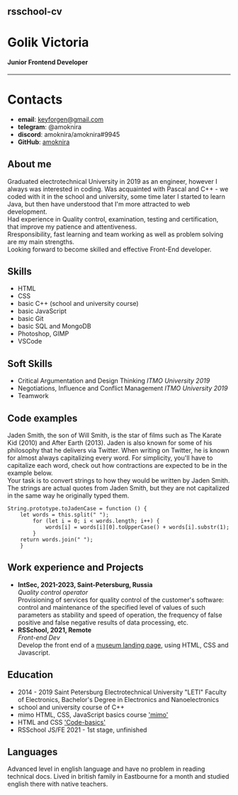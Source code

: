 ## rsschool-cv ##  
# Golik Victoria  
#### Junior Frontend Developer  
***
# Contacts  
* **email**: keyforgen@gmail.com  
* **telegram**: @amoknira  
* **discord**: amoknira/amoknira#9945  
* **GitHub**: [amoknira  ](https://github.com/amoknira)  


## About me  
Graduated electrotechnical University in 2019 as an engineer, however I always was interested in coding. Was acquainted with Pascal and C++ - we coded with it in the school and university, some time later I started to learn Java, but then have understood that I'm more attracted to web development.  
Had experience in Quality control, examination, testing and certification, that improve my patience and attentiveness.  
Rresponsibility, fast learning and team working as well as problem solving are my main strengths.  
Looking forward to become skilled and effective Front-End developer.  


## Skills  
* HTML  
* CSS  
* basic C++ (school and university course)  
* basic JavaScript  
* basic Git  
* basic SQL and MongoDB  
* Photoshop, GIMP  
* VSCode  


## Soft Skills  
* Critical Argumentation and Design Thinking *ITMO University 2019*  
* Negotiations, Influence and Conflict Management *ITMO University 2019*  
* Teamwork  


## Code examples  
Jaden Smith, the son of Will Smith, is the star of films such as The Karate Kid (2010) and After Earth (2013). Jaden is also known for some of his philosophy that he delivers via Twitter. When writing on Twitter, he is known for almost always capitalizing every word. For simplicity, you'll have to capitalize each word, check out how contractions are expected to be in the example below.  
Your task is to convert strings to how they would be written by Jaden Smith. The strings are actual quotes from Jaden Smith, but they are not capitalized in the same way he originally typed them.  


```
String.prototype.toJadenCase = function () {
    let words = this.split(" ");
        for (let i = 0; i < words.length; i++) {
            words[i] = words[i][0].toUpperCase() + words[i].substr(1);
        }
    return words.join(" ");
    }
```


## Work experience and Projects  
* **IntSec, 2021-2023, Saint-Petersburg, Russia**  
    *Quality control operator*  
Provisioning of services for quality control of the customer's software: control and maintenance of the specified level of values ​​of such parameters as stability and speed of operation, the frequency of false positive and false negative results of data processing, etc.  
* **RSSchool, 2021, Remote**  
    *Front-end Dev*  
Develop the front end of a [museum landing page](https://github.com/rolling-scopes-school/amoknira-JSFE2021Q3/tree/gh-pages), using HTML, CSS and Javascript.


## Education   
* 2014 - 2019 Saint Petersburg Electrotechnical University "LETI" Faculty of Electronics, Bachelor's Degree in Electronics and Nanoelectronics  
* school and university course of C++  
* mimo  HTML, CSS, JavaScript basics course ['mimo'](https://getmimo.com)  
* HTML and CSS ['Code-basics'](https://ru.code-basics.com)  
* RSSchool JS/FE 2021 - 1st stage, unfinished


## Languages  
Advanced level in english language and have no problem in reading technical docs. Lived in british family in Eastbourne for a month and studied english there with native teachers.  
